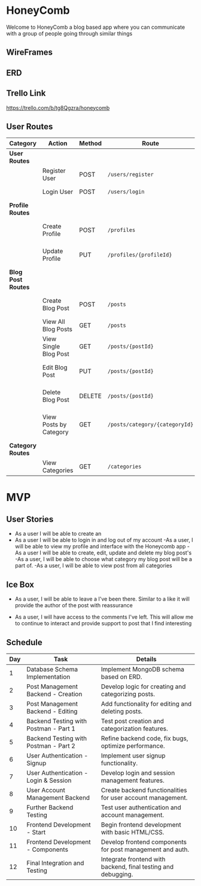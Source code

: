 # HoneyComb
Welcome to HoneyComb a blog based app where you can communicate with a group of people going through similar things

## WireFrames


## ERD


## Trello Link
https://trello.com/b/tg8Qgzra/honeycomb

## User Routes

| Category            | Action                   | Method   | Route                           | Description                                  |
|---------------------|--------------------------|----------|---------------------------------|----------------------------------------------|
| **User Routes**     |                          |          |                                 |                                              |
|                     | Register User            | POST     | `/users/register`               | Registers a new user.                        |
|                     | Login User               | POST     | `/users/login`                  | Authenticates a user.                        |
| **Profile Routes**  |                          |          |                                 |                                              |
|                     | Create Profile           | POST     | `/profiles`                     | Creates a new user profile.                  |
|                     | Update Profile           | PUT      | `/profiles/{profileId}`         | Updates a specific user profile.             |
| **Blog Post Routes**|                          |          |                                 |                                              |
|                     | Create Blog Post         | POST     | `/posts`                        | Creates a new blog post.                     |
|                     | View All Blog Posts      | GET      | `/posts`                        | Retrieves all blog posts.                    |
|                     | View Single Blog Post    | GET      | `/posts/{postId}`               | Retrieves a specific blog post.              |
|                     | Edit Blog Post           | PUT      | `/posts/{postId}`               | Updates a specific blog post.                |
|                     | Delete Blog Post         | DELETE   | `/posts/{postId}`               | Deletes a specific blog post.                |
|                     | View Posts by Category   | GET      | `/posts/category/{categoryId}`  | Retrieves posts for a specific category.     |
| **Category Routes** |                          |          |                                 |                                              |
|                     | View Categories          | GET      | `/categories`                   | Retrieves all categories.                    |

# MVP 
## User Stories
- As a user I will be able to create an 
- As a user I will be able to login in and log out of my account
-As a user, I will be able to view my profile and interface with the Honeycomb app
-As a user I will be able to create, edit, update and delete my blog post's
-As a user, I will be able to choose what category my blog post will be a  part of.
-As a user, I will be able to view post from all categories

## Ice Box

- As a user, I will be able to leave a I've been there. Similar to a like it will provide the author of the post with reassurance

- As a user, I will have access to the comments I've left. This will allow me to continue to interact and provide support to post that I find interesting

## Schedule
| Day | Task                                      | Details                                                        |
|-----|-------------------------------------------|----------------------------------------------------------------|
| 1   | Database Schema Implementation            | Implement MongoDB schema based on ERD.                         |
| 2   | Post Management Backend - Creation        | Develop logic for creating and categorizing posts.             |
| 3   | Post Management Backend - Editing         | Add functionality for editing and deleting posts.              |
| 4   | Backend Testing with Postman - Part 1     | Test post creation and categorization features.                |
| 5   | Backend Testing with Postman - Part 2     | Refine backend code, fix bugs, optimize performance.           |
| 6   | User Authentication - Signup              | Implement user signup functionality.                           |
| 7   | User Authentication - Login & Session     | Develop login and session management features.                 |
| 8   | User Account Management Backend           | Create backend functionalities for user account management.    |
| 9   | Further Backend Testing                   | Test user authentication and account management.               |
| 10  | Frontend Development - Start              | Begin frontend development with basic HTML/CSS.                |
| 11  | Frontend Development - Components         | Develop frontend components for post management and auth.      |
| 12  | Final Integration and Testing             | Integrate frontend with backend, final testing and debugging.  |
